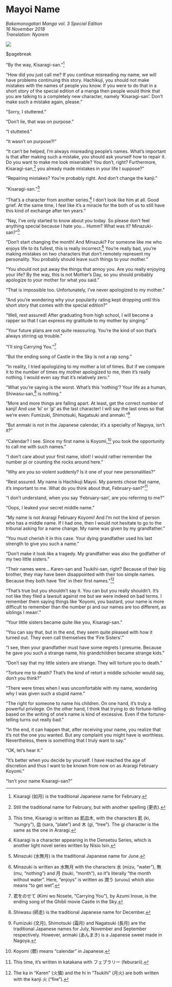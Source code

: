 # Mayoi Name

_Bakemonogatari Manga vol. 3 Special Edition_  
_16 November 2018_  
_Translation: Nyorem_

![](43_mayoi_name.jpg)

$pagebreak

“By the way, Kisaragi-san.”[^1]

“How did you just call me? If you continue misreading my name, we will have problems continuing this story. Hachikuji, you should not make mistakes with the names of people you know. If you were to do that in a short story of the special edition of a manga then people would think that you are talking to a completely new character, namely ‘Kisaragi-san’. Don’t make such a mistake again, please.”

“Sorry, I stuttered.”

“Don’t lie, that was on purpose.”

“I stutteted.”

“It wasn’t on purpose?!”

“It can’t be helped, I’m always misreading people’s names. What’s important is that after making such a mistake, you should ask yourself how to repair it. Do you want to make me look miserable? You don’t, right? Furthermore, Kisaragi-san,[^2] you already made mistakes in your life I suppose?”

“Repairing mistakes? You’re probably right. And don’t change the kanji.”

“Kisaragi-san.”[^3]

“That’s a character from another series.[^4] I don’t look like him at all. Good grief. At the same time, I feel like it’s a miracle for the both of us to still have this kind of exchange after ten years.”

“Nay, I’ve only started to know about you today. So please don’t feel anything special because I hate you... Humm? What was it? Minazuki-san?”[^5]

“Don’t start changing the month! And Minazuki? For someone like me who enjoys life to its fullest, this is really incorrect.[^6] You’re really bad, you’re making mistakes on two characters that don’t remotely represent my personality. You probably should leave such things to your mother.”

“You should not put away the things that annoy you. Are you really enjoying your life? By the way, this is not Mother’s Day, so you should probably apologize to your mother for what you said.”

“That is impossible too. Unfortunately, I’ve never apologized to my mother.”

“And you’re wondering why your popularity rating kept dropping until this short story that comes with the special edition?”

“Well, rest assured! After graduating from high school, I will become a rapper so that I can express my gratitude to my mother by singing.”

“Your future plans are not quite reassuring. You’re the kind of son that’s always stirring up trouble.”

“I’ll sing Carrying You.”[^7]

“But the ending song of Castle in the Sky is not a rap song.”

“In reality, I tried apologizing to my mother a lot of times. But if we compare it to the number of times my mother apologized to me, then it’s really nothing. I would even say that it’s relatively zero.”

“What you’re saying is the worst. What’s this ‘nothing’? Your life as a human, Shiwasu-san,[^8] is nothing.”

“More and more things are falling apart. At least, get the correct number of kanji! And use ‘ki’ or ‘gi’ as the last character! I will say the last ones so that we’re even: Fumizuki, Shimotsuki, Nagatsuki and anmaki.”[^9]

“But anmaki is not in the Japanese calendar, it’s a specialty of Nagoya, isn’t it?”

“Calendar? I see. Since my first name is Koyomi,[^10] you took the opportunity to call me with such names.”

“I don’t care about your first name, idiot! I would rather remember the number pi or counting the rocks around here.”

“Why are you so violent suddenly? Is it one of your new personalities?”

“Rest assured. My name is Hachikuji Mayoi. My parents chose that name, it’s important to me. What do you think about that, February-san?”[^11]

“I don’t understand, when you say ‘February-san’, are you referring to me?”

“Oops, I leaked your secret middle name.”

“My name is not Araragi February Koyomi! And I’m not the kind of person who has a middle name. If I had one, then I would not hesitate to go to the tribunal asking for a name change. My name was given by my grandfather.”

“You must cherish it in this case. Your dying grandfather used his last strength to give you such a name.”

“Don’t make it look like a tragedy. My grandfather was also the godfather of my two little sisters.”

“Their names were... Karen-san and Tsukihi-san, right? Because of their big brother, they may have been disappointed with their too simple names. Because they both have ‘fire’ in their first names.”[^12]

“That’s true but you shouldn’t say it. You can but you really shouldn’t. It’s not like they filed a lawsuit against me but we were indeed on bad terms. I remember them saying things like ‘Koyomi, you bastard, your name is more difficult to remember than the number pi and our names are too different, as siblings I mean’.”

“Your little sisters became quite like you, Kisaragi-san.”

“You can say that, but in the end, they seem quite pleased with how it turned out. They even call themselves the ‘Fire Sisters’.”

“I see, then your grandfather must have some regrets I presume. Because he gave you such a strange name, his grandchildren became strange kids.”

“Don’t say that my little sisters are strange. They will torture you to death.”

“Torture me to death? That’s the kind of retort a middle schooler would say, don’t you think?”

“There were times when I was uncomfortable with my name, wondering why I was given such a stupid name.”

“The right for someone to name his children. On one hand, it’s truly a powerful privilege. On the other hand, I think that trying to do fortune-telling based on the writing of one’s name is kind of excessive. Even if the fortune-telling turns out really bad.”

“In the end, it can happen that, after receiving your name, you realize that it’s not the one you wanted. But any complaint you might have is worthless. Nevertheless, there is something that I truly want to say.”

“OK, let’s hear it.”

“It’s better when you decide by yourself. I have reached the age of discretion and thus I want to be known from now on as Araragi February Koyomi.”

“Isn’t your name Kisaragi-san?”

[^1]: Kisaragi (如月) is the traditional Japanese name for February.

[^2]: Still the traditional name for February, but with another spelling (更衣).

[^3]: This time, Kisaragi is written as 飢皿木, with the characters 飢 (ki, “hungry”), 皿 (sara, “plate”) and 木 (gi, “tree”). The gi character is the same as the one in Araragi.

[^4]: Kisaragi is a character appearing in the Densetsu Series, which is another light novel series written by Nisio Isin.

[^5]: Minazuki (水無月) is the traditional Japanese name for June.

[^6]: Minazuki is written as 水無月 with the characters 水 (mizu, “water”), 無 (mu, “nothing”) and 月 (tsuki, “month”), so it”s literally “the month without water”. Here, “enjoys” is written as 潤う (uruou) which also means “to get wet”.

[^7]: 君をのせて (Kimi wo Nosete, “Carrying You”), by Azumi Inoue, is the ending song of the Ghibli movie Castle in the Sky.

[^8]: Shiwasu (師走) is the traditional Japanese name for December.

[^9]: Fumizuki (文月), Shimotsuki (霜月) and Nagatsuki (長月) are the traditional Japanese names for July, November and September respectively. However, anmaki (あんまき) is a Japanese sweet made in Nagoya.

[^10]: Koyomi (暦) means “calendar” in Japanese.

[^11]: This time, it’s written in katakana with フェブラリー (feburarii).

[^12]: The ka in “Karen” (火憐) and the hi in “Tsukihi” (月火) are both written with the kanji 火 (“fire”).
